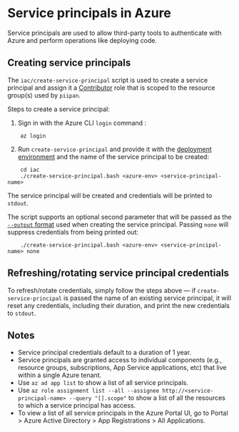 # Service principals in Azure

Service principals are used to allow third-party tools to authenticate with Azure and perform operations like deploying code.

## Creating service principals

The `iac/create-service-principal` script is used to create a service principal and assign it a [Contributor](https://docs.microsoft.com/en-us/azure/role-based-access-control/built-in-roles#contributor) role that is scoped to the resource group(s) used by `piipan`.

Steps to create a service principal:
1. Sign in with the Azure CLI `login` command :
```
    az login
```
2. Run `create-service-principal` and provide it with the [deployment environment](./iac.md#deployment-environments) and the name of the service principal to be created:
```
    cd iac
    ./create-service-principal.bash <azure-env> <service-principal-name>
```

The service principal will be created and credentials will be printed to `stdout`.

The script supports an optional second parameter that will be passed as the [`--output` format](https://docs.microsoft.com/en-us/cli/azure/format-output-azure-cli) used when creating the service principal. Passing `none` will suppress credentials from being printed out:

```
    ./create-service-principal.bash <azure-env> <service-principal-name> none
```

## Refreshing/rotating service principal credentials

To refresh/rotate credentials, simply follow the steps above — if `create-service-principal` is passed the name of an existing service principal, it will reset any credentials, including their duration, and print the new credentials to `stdout`.

## Notes
- Service principal credentials default to a duration of 1 year.
- Service principals are granted access to individual components (e.g., resource groups, subscriptions, App Service applications, etc) that live within a single Azure tenant.
- Use `az ad app list` to show a list of all service principals.
- Use `az role assignment list --all --assignee http://<service-principal-name> --query "[].scope"` to show a list of all the resources to which a service principal has access.
- To view a list of all service principals in the Azure Portal UI, go to Portal > Azure Active Directory > App Registrations > All Applications.